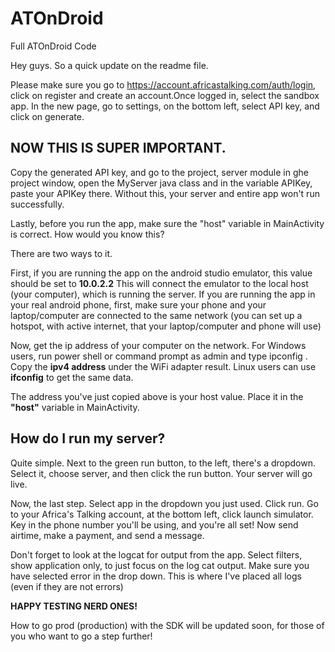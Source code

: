 # ATOnDroid
Full ATOnDroid Code

Hey guys. So a quick update on the readme file.

Please make sure you go to https://account.africastalking.com/auth/login, click on register and create an account.Once logged in, 
select the sandbox app. In the new page, go to settings, on the bottom left, select API key, and click on generate.

## NOW THIS IS SUPER IMPORTANT.

Copy the generated API key, and go to the project, server module in ghe project window, open the MyServer java class and in the variable
APIKey, paste your APIKey there. Without this, your server and entire app won't run successfully. 

Lastly, before you run the app, make sure the "host" variable in MainActivity is correct. How would you know this?

There are two ways to it.

First, if you are running the app on the android studio emulator, this value should be set to <b>10.0.2.2</b> This will connect the emulator to the 
local host (your computer), which is running the server. If you are running the app in your real android phone, first, make sure your phone and your laptop/computer
are connected to the same network (you can set up a hotspot, with active internet, that your laptop/computer and phone will use)

Now, get the ip address of your computer on the network. For Windows users, run power shell or command prompt as admin and type ipconfig . 
Copy the <b>ipv4 address</b> under the WiFi adapter result. Linux users can use <b>ifconfig</b> to get the same data.

The address you've just copied above is your host value. Place it in the <b>"host"</b> variable in MainActivity.

## How do I run my server?

Quite simple. Next to the green run button, to the left, there's a dropdown. Select it, choose server, and then click the run button.
Your server will go live.

Now, the last step. Select app in the dropdown you just used. Click run. 
Go to your Africa's Talking account, at the bottom left, click launch simulator. Key in the phone number you'll be using, and you're all set!
Now send airtime, make a payment, and send a message.

Don't forget to look at the logcat for output from the app. Select filters, show application only, to just focus on the log cat output. Make sure 
you have selected error in the drop down. This is where I've placed all logs (even if they are not errors)

<b>HAPPY TESTING NERD ONES!</b>

How to go prod (production) with the SDK will be updated soon, for those of you who want to go a step further!


